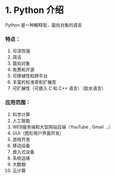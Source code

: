 # 1. Python 介绍

Python 是一种解释型，面向对象的语言

### **特点**：

1. 可读性强
2. 简洁
3. 面向对象
4. 免费和开源
5. 可移植性和跨平台
6. 丰富的标准库和扩展库
7. 可扩展性（可嵌入 C 和 C++ 语言）（胶水语言）

### 应用范围：

1. 科学计算
2. 人工智能
3. WEB服务端和大型网站后端（YouTube , Gmail ...）
4. GUI（图形用户界面开发）
5. 游戏开发
6. 移动设备
7. 嵌入式设备
8. 系统运维
9. 大数据
10. 云计算
